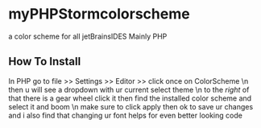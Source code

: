# myPHPStormcolorscheme
a color scheme for all jetBrainsIDES Mainly PHP 
## How To Install
In PHP go to file >> Settings >> Editor >> click once on ColorScheme \n
then u will see a dropdown with ur current select theme \n
to the *right* of that there is a gear wheel click it then find the installed color scheme and select it and boom \n 
make sure to click apply then ok to save ur changes and i also find that changing ur font helps for even better looking code  
